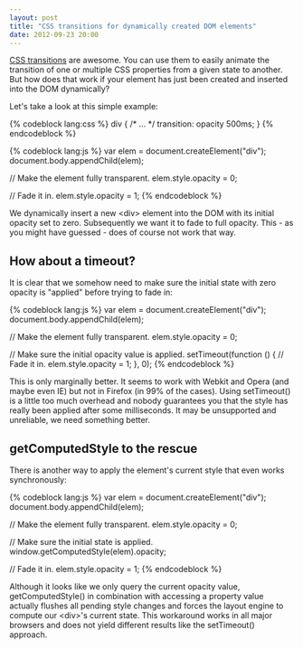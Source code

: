 ```yaml
---
layout: post
title: "CSS transitions for dynamically created DOM elements"
date: 2012-09-23 20:00
---
```


[CSS transitions](https://developer.mozilla.org/en/CSS/CSS_transitions) are
awesome. You can use them to easily animate the transition of one or multiple
CSS properties from a given state to another. But how does that work if your
element has just been created and inserted into the DOM dynamically?

Let's take a look at this simple example:

{% codeblock lang:css %}
div {
  /* ... */
  transition: opacity 500ms;
}
{% endcodeblock %}

{% codeblock lang:js %}
var elem = document.createElement("div");
document.body.appendChild(elem);

// Make the element fully transparent.
elem.style.opacity = 0;

// Fade it in.
elem.style.opacity = 1;
{% endcodeblock %}

We dynamically insert a new \<div\> element into the DOM with its initial
opacity set to zero. Subsequently we want it to fade to full opacity.
This - as you might have guessed - does of course not work that way.

## How about a timeout?

It is clear that we somehow need to make sure the initial state with zero
opacity is "applied" before trying to fade in:

{% codeblock lang:js %}
var elem = document.createElement("div");
document.body.appendChild(elem);

// Make the element fully transparent.
elem.style.opacity = 0;

// Make sure the initial opacity value is applied.
setTimeout(function () {
  // Fade it in.
  elem.style.opacity = 1;
}, 0);
{% endcodeblock %}

This is only marginally better. It seems to work with Webkit and Opera (and
maybe even IE) but not in Firefox (in 99% of the cases). Using setTimeout()
is a little too much overhead and nobody guarantees you that the style has
really been applied after some milliseconds. It may be unsupported and
unreliable, we need something better.

## getComputedStyle to the rescue

There is another way to apply the element's current style that even works
synchronously:

{% codeblock lang:js %}
var elem = document.createElement("div");
document.body.appendChild(elem);

// Make the element fully transparent.
elem.style.opacity = 0;

// Make sure the initial state is applied.
window.getComputedStyle(elem).opacity;

// Fade it in.
elem.style.opacity = 1;
{% endcodeblock %}

Although it looks like we only query the current opacity value, getComputedStyle()
in combination with accessing a property value actually flushes all pending
style changes and forces the layout engine to compute our \<div\>'s current
state. This workaround works in all major browsers and does not yield different
results like the setTimeout() approach.
